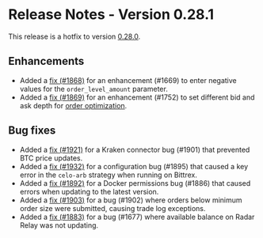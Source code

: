 # Release Notes - Version 0.28.1

This release is a hotfix to version [0.28.0](/release-notes/0.28.0).

## Enhancements

* Added a [fix (#1868)](https://github.com/hummingbot/hummingbot/pull/1868) for an enhancement (#1669) to enter negative values for the `order_level_amount` parameter.
* Added a [fix (#1869)](https://github.com/hummingbot/hummingbot/pull/1869) for an enhancement (#1752) to set different bid and ask depth for [order optimization](/strategy-configs/order-optimization/).

## Bug fixes

* Added a [fix (#1921)](https://github.com/hummingbot/hummingbot/pull/1921) for a Kraken connector bug (#1901) that prevented BTC price updates.
* Added a [fix (#1932)](https://github.com/hummingbot/hummingbot/pull/1932) for a configuration bug (#1895) that caused a key error in the `celo-arb` strategy when running on Bittrex.
* Added a [fix (#1892)](https://github.com/hummingbot/hummingbot/pull/1892) for a Docker permissions bug (#1886) that caused errors when updating to the latest version.
* Added a [fix (#1903)](https://github.com/hummingbot/hummingbot/pull/1903) for a bug (#1902) where orders below minimum order size were submitted, causing trade log exceptions.
* Added a [fix (#1883)](https://github.com/hummingbot/hummingbot/pull/1883) for a bug (#1677) where available balance on Radar Relay was not updating.
